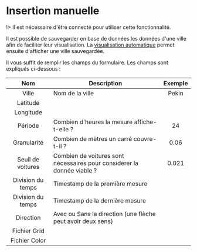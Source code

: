 # Insertion manuelle

!> Il est nécessaire d'être connecté pour utiliser cette fonctionnalité.

Il est possible de sauvegarder en base de données les données d'une ville afin de faciliter leur visualisation. La [visualisation automatique](utilisation/visu-automatique) permet ensuite d'afficher une ville sauvegardée.

Il vous suffit de remplir les champs du formulaire. Les champs sont expliqués ci-dessous :

|      **Nom**      |                             **Description**                            | **Exemple** |
|:-----------------:|----------------------------------------------------------------------|:-----------:|
| Ville             | Nom de la ville                                                        | Pekin       |
| Latitude          |                                                                        |             |
| Longitude         |                                                                        |             |
| Période           | Combien d'heures la mesure affiche-t-elle ?                            | 24          |
| Granularité       | Combien de mètres un carré couvre-t-il ?                               | 0.06        |
| Seuil de voitures | Combien de voitures sont nécessaires pour considérer la donnée viable ?| 0.021       |
| Division du temps | Timestamp de la première mesure                                        |             |
| Division du temps | Timestamp de la dernière mesure                                        |             |
| Direction         | Avec ou Sans la direction (une flèche peut avoir deux sens)            |             |
| Fichier Grid      |                                                                        |             |
| Fichier Color     |                                                                        |             |